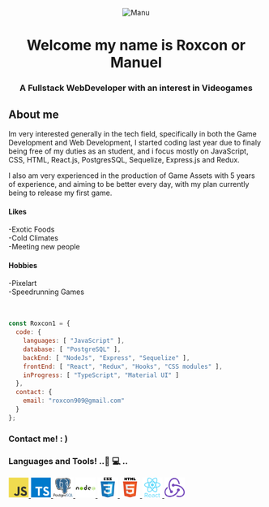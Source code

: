 <div align="center">
            
  ![Manu](https://i.pinimg.com/originals/2a/de/4f/2ade4ffd923c28ac14b27e2e99e628d0.png)
     </div>   
   <div>
    <h1 align="center"> Welcome my name is Roxcon or Manuel
    <h3 align="center"> A Fullstack WebDeveloper with an interest in Videogames </h3>
        </div>

<h2>About me</h2>
<p>
  Im very interested generally in the tech field, specifically in both the Game Development and Web Development, I started coding last year due to finaly being free of my duties as an student, and i focus mostly on JavaScript, CSS, HTML, React.js, PostgresSQL, Sequelize, Express.js and Redux.

I also am very experienced in the production of Game Assets with 5 years of experience, and aiming to be better every day, with my plan currently being to release my first game.
  <br/>
  <h4>Likes</h4>
  <p>
    -Exotic Foods <br/>
    -Cold Climates <br/>
    -Meeting new people <br/>
  </p>
  <h4>Hobbies</h4>
  <p>
    -Pixelart <br/>
    -Speedrunning Games <br/>
  </p>
</p>
<br/>


```js
const Roxcon1 = {
  code: {
    languages: [ "JavaScript" ],
    database: [ "PostgreSQL" ],
    backEnd: [ "NodeJs", "Express", "Sequelize" ],
    frontEnd: [ "React", "Redux", "Hooks", "CSS modules" ],
    inProgress: [ "TypeScript", "Material UI" ]
  },
  contact: {
    email: "roxcon909@gmail.com"
  }
};
```
    

<p align="center">
    <h3 align="left">Contact me! : ) <a href="https://www.linkedin.com/in/manuel-albarracín-b16437268/" target="blank"></a> </h3>
</p>

 <h3 align="left">Languages and Tools! ..🔧 💻 .. </h3>
<p align="left"> <a href="https://developer.mozilla.org/en-US/docs/Web/JavaScript" target="_blank" rel="noreferrer"> <img src="https://raw.githubusercontent.com/devicons/devicon/master/icons/javascript/javascript-original.svg" alt="javascript" width="40" height="40"/> </a> <a href="https://www.typescriptlang.org/" target="_blank" rel="noreferrer"> <img src="https://raw.githubusercontent.com/devicons/devicon/master/icons/typescript/typescript-original.svg" alt="typescript" width="40" height="40"/> </a> <a href="https://www.postgresql.org" target="_blank" rel="noreferrer"> <img src="https://raw.githubusercontent.com/devicons/devicon/master/icons/postgresql/postgresql-original-wordmark.svg" alt="postgresql" width="40" height="40"/> </a> <a href="https://nodejs.org" target="_blank" rel="noreferrer"> <img src="https://raw.githubusercontent.com/devicons/devicon/master/icons/nodejs/nodejs-original-wordmark.svg" alt="nodejs" width="40" height="40"/> </a> <a href="https://www.w3schools.com/css/" target="_blank" rel="noreferrer"> <img src="https://raw.githubusercontent.com/devicons/devicon/master/icons/css3/css3-original-wordmark.svg" alt="css3" width="40" height="40"/> </a> <a href="https://www.w3.org/html/" target="_blank" rel="noreferrer"> <img src="https://raw.githubusercontent.com/devicons/devicon/master/icons/html5/html5-original-wordmark.svg" alt="html5" width="40" height="40"/> </a>  <a href="https://reactjs.org/" target="_blank" rel="noreferrer"> <img src="https://raw.githubusercontent.com/devicons/devicon/master/icons/react/react-original-wordmark.svg" alt="react" width="40" height="40"/> </a> <a href="https://redux.js.org" target="_blank" rel="noreferrer"> <img src="https://raw.githubusercontent.com/devicons/devicon/master/icons/redux/redux-original.svg" alt="redux" width="40" height="40"/> </a> </p>

